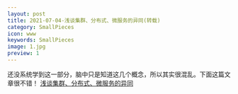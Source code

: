 ```yaml
---
layout: post
title: 2021-07-04-浅谈集群、分布式、微服务的异同(转载)
category: SmallPieces
icon: www
keywords: SmallPieces
image: 1.jpg
preview: 1
---
```

还没系统学到这一部分，脑中只是知道这几个概念，所以其实很混乱。下面这篇文章很不错！
[浅谈集群、分布式、微服务的异同](https://www.hi-linux.com/posts/52526.html)